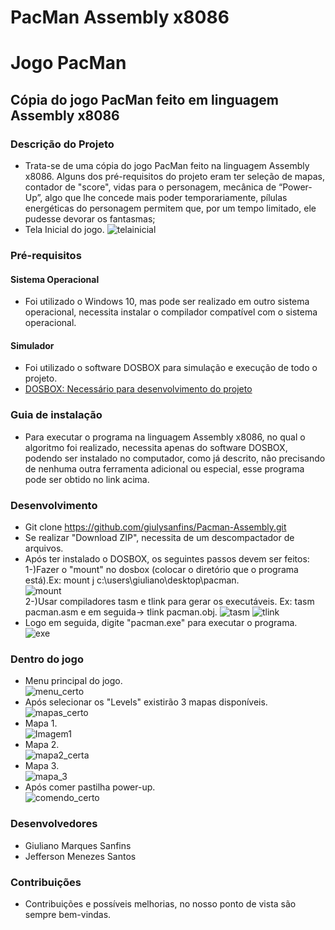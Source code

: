 # PacMan Assembly x8086

# Jogo PacMan

## Cópia do jogo PacMan feito em linguagem Assembly x8086

### Descrição do Projeto
   * Trata-se de uma cópia do jogo PacMan feito na linguagem Assembly x8086. Alguns dos pré-requisitos do projeto eram ter seleção de mapas, contador de "score", vidas para o personagem, mecânica de “Power-Up”, algo que lhe concede mais poder temporariamente, pílulas energéticas do personagem permitem que, por um tempo limitado, ele pudesse devorar os fantasmas;
* Tela Inicial do jogo.
![telainicial](https://user-images.githubusercontent.com/32877842/73675820-eab2a580-4691-11ea-949b-c60a73cd22e8.PNG)


 ### Pré-requisitos

#### Sistema Operacional
* Foi utilizado o Windows 10, mas pode ser realizado em outro sistema operacional, necessita instalar o compilador compatível com o sistema operacional.

 #### Simulador
* Foi utilizado o software DOSBOX para simulação e execução de todo o projeto.
* <a> [DOSBOX: Necessário para desenvolvimento do projeto](https://www.dosbox.com/download.php?main=1)


### Guia de instalação
* Para executar o programa na linguagem Assembly x8086, no qual o algoritmo foi realizado, necessita apenas do software DOSBOX, podendo ser instalado no computador, como já descrito, não precisando de nenhuma outra ferramenta adicional ou especial, esse programa pode ser obtido no link acima.

### Desenvolvimento
* Git clone https://github.com/giulysanfins/Pacman-Assembly.git
* Se realizar "Download ZIP", necessita de um descompactador de arquivos.
* Após ter instalado o DOSBOX, os seguintes passos devem ser feitos:  
 1-)Fazer o "mount" no dosbox (colocar o diretório que o programa está).Ex: mount j c:\users\giuliano\desktop\pacman.  
  ![mount](https://user-images.githubusercontent.com/32877842/73677495-200cc280-4695-11ea-96cf-661ec93600f9.PNG)   
 2-)Usar compiladores tasm e tlink para gerar os executáveis. Ex: tasm pacman.asm e em seguida-> tlink pacman.obj.
  ![tasm](https://user-images.githubusercontent.com/32877842/73675541-5c3e2400-4691-11ea-9b04-b46cf1d740a5.PNG)
  ![tlink](https://user-images.githubusercontent.com/32877842/73675542-5c3e2400-4691-11ea-8320-9e69ffbcc4bb.PNG)
* Logo em seguida, digite "pacman.exe" para executar o programa.  
  ![exe](https://user-images.githubusercontent.com/32877842/73675532-55afac80-4691-11ea-8d03-8385c5b4453b.PNG)

### Dentro do jogo
* Menu principal do jogo.  
![menu_certo](https://user-images.githubusercontent.com/32877842/73675787-da022f80-4691-11ea-954a-f0d5ad333964.png)
* Após selecionar os "Levels" existirão 3 mapas disponíveis.  
![mapas_certo](https://user-images.githubusercontent.com/32877842/73675898-15046300-4692-11ea-81ad-a754660f6536.png)
* Mapa 1.  
![Imagem1](https://user-images.githubusercontent.com/32877842/73675366-07021280-4691-11ea-91a3-c71ec6565dc1.png)
* Mapa 2.  
![mapa2_certa](https://user-images.githubusercontent.com/32877842/73675559-695b1300-4691-11ea-85f9-0d684b468513.png)
* Mapa 3.  
![mapa_3](https://user-images.githubusercontent.com/32877842/73678425-1dab6800-4697-11ea-9620-c37db6acb51e.PNG)
* Após comer pastilha power-up.  
![comendo_certo](https://user-images.githubusercontent.com/32877842/73675611-85f74b00-4691-11ea-9297-3c0899dc7f75.png)


### Desenvolvedores
* Giuliano Marques Sanfins
* Jefferson Menezes Santos

### Contribuições
- Contribuições e possíveis melhorias, no nosso ponto de vista são sempre bem-vindas.
